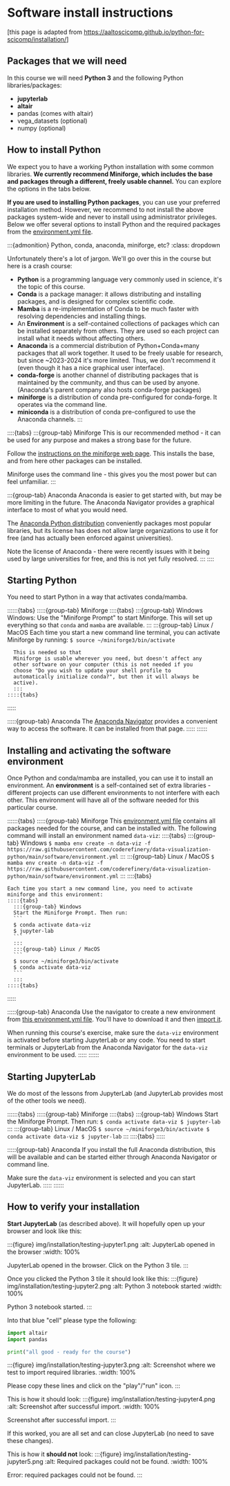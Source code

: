 # Software install instructions

[this page is adapted from <https://aaltoscicomp.github.io/python-for-scicomp/installation/>]


## Packages that we will need

In this course we will need **Python 3** and the following Python libraries/packages:
- **jupyterlab**
- **altair**
- pandas (comes with altair)
- vega_datasets (optional)
- numpy (optional)


## How to install Python

We expect you to have a working Python installation with some common libraries.
**We currently recommend Miniforge, which includes the base and packages
through a different, freely usable channel.** You can explore the options in
the tabs below.

**If you are used to installing Python packages**, you can use your preferred
installation method.  However, we recommend to not install the above packages
system-wide and never to install using administrator privileges.
Below we offer several options to install Python and the required packages
from the [environment.yml file](https://github.com/coderefinery/data-visualization-python/blob/main/software/environment.yml).

:::{admonition} Python, conda, anaconda, miniforge, etc?
:class: dropdown

Unfortunately there's a lot of jargon.  We'll go over this in the
course but here is a crash course:

* **Python** is a programming language very commonly used in
  science, it's the topic of this course.
* **Conda** is a package manager: it allows distributing and
  installing packages, and is designed for complex scientific
  code.
* **Mamba** is a re-implementation of Conda to be much faster with
  resolving dependencies and installing things.
* An **Environment** is a self-contained collections of packages
  which can be installed separately from others.  They are used so
  each project can install what it needs without affecting others.
* **Anaconda** is a commercial distribution of Python+Conda+many
  packages that all work together.  It used to be freely usable for
  research, but since ~2023-2024 it's more limited.  Thus, we don't
  recommend it (even though it has a nice graphical user interface).
* **conda-forge** is another channel of distributing packages that
  is maintained by the community, and thus can be used by anyone.
  (Anaconda's parent company also hosts conda-forge packages)
* **miniforge** is a distribution of conda pre-configured for
  conda-forge.  It operates via the command line.
* **miniconda** is a distribution of conda pre-configured to use
  the Anaconda channels.
:::

::::{tabs}
  :::{group-tab} Miniforge
  This is our recommended method - it can be used for any purpose
  and makes a strong base for the future.

  Follow the [instructions on the miniforge web page](https://github.com/conda-forge/miniforge).  This installs
  the base, and from here other packages can be installed.

  Miniforge uses the command line - this gives you the most power
  but can feel unfamiliar.
  :::

  :::{group-tab} Anaconda
  Anaconda is easier to get started with, but may be more limiting
  in the future.  The Anaconda Navigator provides a graphical
  interface to most of what you would need.

  The [Anaconda Python distribution](https://docs.continuum.io/anaconda/install/) conveniently packages
  most popular libraries, but its license has does not allow large organizations to
  use it for free (and has actually been enforced against
  universities).

  Note the license of Anaconda - there were recently issues with
  it being used by large universities for free, and this is not
  yet fully resolved.
  :::
::::


## Starting Python

You need to start Python in a way that activates conda/mamba.

::::::{tabs}
  :::::{group-tab} Miniforge
    ::::{tabs}
      :::{group-tab} Windows
      Windows: Use the "Miniforge Prompt" to start Miniforge.  This
      will set up everything so that ``conda`` and ``mamba`` are
      available.
      :::
      :::{group-tab} Linux / MacOS
      Each time you start a new command line terminal,
      you can activate Miniforge by running:
      ```
      $ source ~/miniforge3/bin/activate
      ```

      This is needed so that
      Miniforge is usable wherever you need, but doesn't affect any
      other software on your computer (this is not needed if you
      choose "Do you wish to update your shell profile to
      automatically initialize conda?", but then it will always be
      active).
      :::
    ::::{tabs}
  :::::

  :::::{group-tab} Anaconda
  The [Anaconda Navigator](https://docs.anaconda.com/navigator/) provides a convenient
  way to access the software. It can be installed from that page.
  :::::
::::::


## Installing and activating the software environment

Once Python and conda/mamba are installed, you can use it to install
an environment.  An **environment** is a self-contained set of extra
libraries - different projects can use different environments to not
interfere with each other.  This environment will have all of the
software needed for this particular course.

::::::{tabs}
  :::::{group-tab} Miniforge
    This [environment.yml file](https://raw.githubusercontent.com/coderefinery/data-visualization-python/main/software/environment.yml)
    contains all packages needed for the course, and can be
    installed with.  The following command will install an
    environment named `data-viz`:
    ::::{tabs}
      :::{group-tab} Windows
	  ```
	  $ mamba env create -n data-viz -f https://raw.githubusercontent.com/coderefinery/data-visualization-python/main/software/environment.yml
	  ```
      :::
      :::{group-tab} Linux / MacOS
	  ```
	  $ mamba env create -n data-viz -f https://raw.githubusercontent.com/coderefinery/data-visualization-python/main/software/environment.yml
	  ```
      :::
    ::::{tabs}

    Each time you start a new command line, you need to activate
    miniforge and this environment:
    ::::{tabs}
      :::{group-tab} Windows
      Start the Miniforge Prompt. Then run:
      ```
      $ conda activate data-viz
      $ jupyter-lab
      ```
      :::
      :::{group-tab} Linux / MacOS
      ```
      $ source ~/miniforge3/bin/activate
      $ conda activate data-viz
      ```
      :::
    ::::{tabs}
  :::::

  :::::{group-tab} Anaconda
  Use the navigator to create a new environment from [this environment.yml
  file](https://raw.githubusercontent.com/coderefinery/data-visualization-python/main/software/environment.yml).
  You'll have to download it and then [import
  it](https://docs.anaconda.com/navigator/tutorials/manage-environments/#importing-an-environment).

  When running this course's exercise, make sure the `data-viz` environment is
  activated before starting JupyterLab or any code.  You need to start
  terminals or JupyterLab from the Anaconda Navigator for the `data-viz`
  environment to be used.
  :::::
::::::


## Starting JupyterLab

We do most of the lessons from JupyterLab (and JupyterLab provides
most of the other tools we need).

::::::{tabs}
  :::::{group-tab} Miniforge
    ::::{tabs}
      :::{group-tab} Windows
      Start the Miniforge Prompt. Then run:
      ```
      $ conda activate data-viz
      $ jupyter-lab
      ```
      :::
      :::{group-tab} Linux / MacOS
      ```
      $ source ~/miniforge3/bin/activate
      $ conda activate data-viz
      $ jupyter-lab
      ```
      :::
    ::::{tabs}
  :::::

  :::::{group-tab} Anaconda
  If you install the full Anaconda distribution, this will be
  available and can be started either through Anaconda Navigator
  or command line.

  Make sure the `data-viz` environment is selected and
  you can start JupyterLab.
  :::::
::::::


## How to verify your installation

**Start JupyterLab** (as described above).  It will hopefully open up your browser
and look like this:

:::{figure} img/installation/testing-jupyter1.png
:alt: JupyterLab opened in the browser
:width: 100%

JupyterLab opened in the browser. Click on the Python 3 tile.
:::

Once you clicked the Python 3 tile it should look like this:
:::{figure} img/installation/testing-jupyter2.png
:alt: Python 3 notebook started
:width: 100%

Python 3 notebook started.
:::

Into that blue "cell" please type the following:
```python
import altair
import pandas

print("all good - ready for the course")
```

:::{figure} img/installation/testing-jupyter3.png
:alt: Screenshot where we test to import required libraries.
:width: 100%

Please copy these lines and click on the "play"/"run" icon.
:::

This is how it should look:
:::{figure} img/installation/testing-jupyter4.png
:alt: Screenshot after successful import.
:width: 100%

Screenshot after successful import.
:::

If this worked, you are all set and can close JupyterLab (no need to save these
changes).

This is how it **should not** look:
:::{figure} img/installation/testing-jupyter5.png
:alt: Required packages could not be found.
:width: 100%

Error: required packages could not be found.
:::
